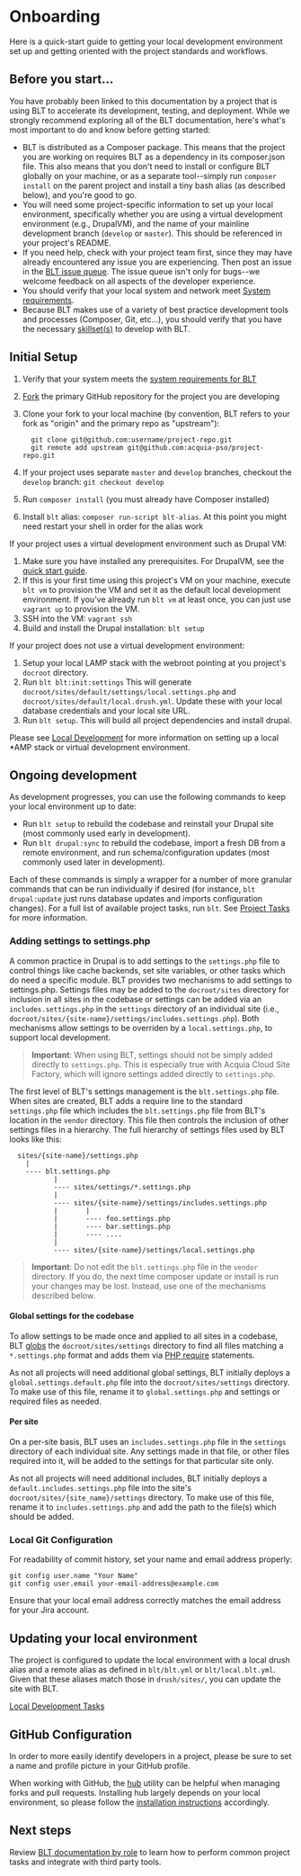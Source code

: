 # Onboarding

Here is a quick-start guide to getting your local development environment set up and getting oriented with the project standards and workflows.

## Before you start...

You have probably been linked to this documentation by a project that is using BLT to accelerate its development, testing, and deployment. While we strongly recommend exploring all of the BLT documentation, here's what's most important to do and know before getting started:

* BLT is distributed as a Composer package. This means that the project you are working on requires BLT as a dependency in its composer.json file. This also means that you don't need to install or configure BLT globally on your machine, or as a separate tool--simply run `composer install` on the parent project and install a tiny bash alias (as described below), and you're good to go.
* You will need some project-specific information to set up your local environment, specifically whether you are using a virtual development environment (e.g., DrupalVM), and the name of your mainline development branch (`develop` or `master`). This should be referenced in your project's README.
* If you need help, check with your project team first, since they may have already encountered any issue you are experiencing. Then post an issue in the [BLT issue queue](https://github.com/acquia/blt/issues). The issue queue isn't only for bugs--we welcome feedback on all aspects of the developer experience.
* You should verify that your local system and network meet [System requirements](INSTALL.md).
* Because BLT makes use of a variety of best practice development tools and processes (Composer, Git, etc...), you should verify that you have the necessary [skillset(s)](skills.md) to develop with BLT.

## Initial Setup

1. Verify that your system meets the [system requirements for BLT](INSTALL.md)
1. [Fork](https://help.github.com/articles/fork-a-repo) the primary GitHub repository for the project you are developing
1. Clone your fork to your local machine (by convention, BLT refers to your fork as "origin" and the primary repo as "upstream"):

         git clone git@github.com:username/project-repo.git
         git remote add upstream git@github.com:acquia-pso/project-repo.git

1. If your project uses separate `master` and `develop` branches, checkout the `develop` branch: `git checkout develop`
1. Run `composer install` (you must already have Composer installed)
1. Install `blt` alias: `composer run-script blt-alias`. At this point you might need restart your shell in order for the alias work

If your project uses a virtual development environment such as Drupal VM:

1. Make sure you have installed any prerequisites. For DrupalVM, see the [quick start guide](https://github.com/geerlingguy/drupal-vm#quick-start-guide).
1. If this is your first time using this project's VM on your machine, execute `blt vm` to provision the VM and set it as the default local development environment. If you've already run `blt vm` at least once, you can just use `vagrant up` to provision the VM.
1. SSH into the VM: `vagrant ssh`
1. Build and install the Drupal installation: `blt setup`

If your project does not use a virtual development environment:

1. Setup your local LAMP stack with the webroot pointing at you project's `docroot` directory.
1. Run `blt blt:init:settings` This will generate `docroot/sites/default/settings/local.settings.php` and `docroot/sites/default/local.drush.yml`. Update these with your local database credentials and your local site URL.
1. Run `blt setup`. This will build all project dependencies and install drupal.

Please see [Local Development](local-development.md) for more information on setting up a local \*AMP stack or virtual development environment.

## Ongoing development

As development progresses, you can use the following commands to keep your local environment up to date:

- Run `blt setup` to rebuild the codebase and reinstall your Drupal site (most commonly used early in development).
- Run `blt drupal:sync` to rebuild the codebase, import a fresh DB from a remote environment, and run schema/configuration updates (most commonly used later in development).

Each of these commands is simply a wrapper for a number of more granular commands that can be run individually if desired (for instance, `blt drupal:update` just runs database updates and imports configuration changes). For a full list of available project tasks, run `blt`. See [Project Tasks](project-tasks.md) for more information.

### Adding settings to settings.php

A common practice in Drupal is to add settings to the `settings.php` file to control things like cache backends, set site variables, or other tasks which do need a specific module. BLT provides two mechanisms to add settings to settings.php. Settings files may be added to the `docroot/sites` directory for inclusion in all sites in the codebase or settings can be added via an `includes.settings.php` in the `settings` directory of an individual  site (i.e., `docroot/sites/{site-name}/settings/includes.settings.php`). Both mechanisms allow settings to be overriden by a `local.settings.php`, to support local development. 

> **Important**: When using BLT, settings should not be simply added directly to `settings.php`. This is especially true with Acquia Cloud Site Factory, which will ignore settings added directly to `settings.php`.

The first level of BLT's settings management is the `blt.settings.php` file. When sites are created, BLT adds a require line to the standard `settings.php` file which includes the `blt.settings.php` file from BLT's location in the `vendor` directory. This file then controls the inclusion of other settings files in a hierarchy. The full hierarchy of settings files used by BLT looks like this:

```
  sites/{site-name}/settings.php
    |
    ---- blt.settings.php
           |
           ---- sites/settings/*.settings.php
           |
           ---- sites/{site-name}/settings/includes.settings.php
           |       |
           |       ---- foo.settings.php
           |       ---- bar.settings.php
           |       ---- ....
           |
           ---- sites/{site-name}/settings/local.settings.php
 ```
 
 > **Important**: Do not edit the `blt.settings.php` file in the `vendor` directory. If you do, the next time composer update or install is run your changes may be lost. Instead, use one of the mechanisms described below. 
 
#### Global settings for the codebase
To allow settings to be made once and applied to all sites in a codebase, BLT [globs](http://php.net/manual/en/function.glob.php) the `docroot/sites/settings` directory to find all files matching a `*.settings.php` format and adds them via [PHP require](http://php.net/manual/en/function.require.php) statements.

As not all projects will need additional global settings, BLT initially deploys a `global.settings.default.php` file into the `docroot/sites/settings` directory. To make use of this file, rename it to `global.settings.php` and settings or required files as needed.

 
#### Per site
On a per-site basis, BLT uses an `includes.settings.php` file in the `settings` directory of each individual site. Any settings made in that file, or other files required into it, will be added to the settings for that particular site only.

As not all projects will need additional includes, BLT initially deploys a `default.includes.settings.php` file into the site's `docroot/sites/{site_name}/settings` directory. To make use of this file, rename it to `includes.settings.php` and add the path to the file(s) which should be added.

### Local Git Configuration

For readability of commit history, set your name and email address properly:

    git config user.name "Your Name"
    git config user.email your-email-address@example.com

Ensure that your local email address correctly matches the email address for your Jira account.

## Updating your local environment

The project is configured to update the local environment with a local drush alias and a remote alias as defined in `blt/blt.yml` or `blt/local.blt.yml`. Given that these aliases match those in `drush/sites/`, you can update the site with BLT.

[Local Development Tasks](project-tasks.md#local-tasks)

## GitHub Configuration

In order to more easily identify developers in a project, please be sure to set a name and profile picture in your GitHub profile.

When working with GitHub, the [hub](https://github.com/github/hub) utility can be helpful when managing forks and pull requests. Installing hub largely depends on your local environment, so please follow the [installation instructions](https://github.com/github/hub#installation) accordingly.

## Next steps

Review [BLT documentation by role](http://blt.readthedocs.io/) to learn how to perform common project tasks and integrate with third party tools.
